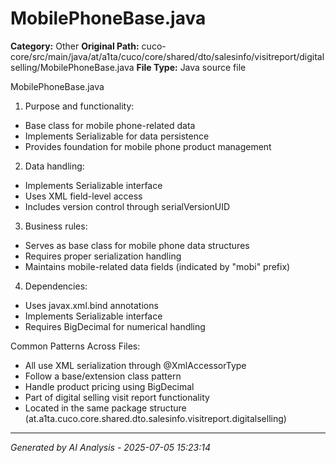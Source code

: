 # MobilePhoneBase.java

**Category:** Other
**Original Path:** cuco-core/src/main/java/at/a1ta/cuco/core/shared/dto/salesinfo/visitreport/digitalselling/MobilePhoneBase.java
**File Type:** Java source file

MobilePhoneBase.java
1. Purpose and functionality:
- Base class for mobile phone-related data
- Implements Serializable for data persistence
- Provides foundation for mobile phone product management

2. Data handling:
- Implements Serializable interface
- Uses XML field-level access
- Includes version control through serialVersionUID

3. Business rules:
- Serves as base class for mobile phone data structures
- Requires proper serialization handling
- Maintains mobile-related data fields (indicated by "mobi" prefix)

4. Dependencies:
- Uses javax.xml.bind annotations
- Implements Serializable interface
- Requires BigDecimal for numerical handling

Common Patterns Across Files:
- All use XML serialization through @XmlAccessorType
- Follow a base/extension class pattern
- Handle product pricing using BigDecimal
- Part of digital selling visit report functionality
- Located in the same package structure (at.a1ta.cuco.core.shared.dto.salesinfo.visitreport.digitalselling)

---
*Generated by AI Analysis - 2025-07-05 15:23:14*
